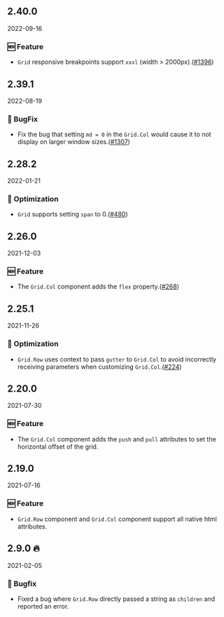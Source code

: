 ## 2.40.0

2022-09-16

### 🆕 Feature

- `Grid` responsive breakpoints support `xxxl` (width > 2000px).([#1396](https://github.com/arco-design/arco-design/pull/1396))

## 2.39.1

2022-08-19

### 🐛 BugFix

- Fix the bug that setting `md = 0` in the `Grid.Col` would cause it to not display on larger window sizes.([#1307](https://github.com/arco-design/arco-design/pull/1307))

## 2.28.2

2022-01-21

### 💎 Optimization

- `Grid` supports setting `span` to 0.([#480](https://github.com/arco-design/arco-design/pull/480))

## 2.26.0

2021-12-03

### 🆕 Feature

- The `Grid.Col` component adds the `flex` property.([#268](https://github.com/arco-design/arco-design/pull/268))

## 2.25.1

2021-11-26

### 💎 Optimization

- `Grid.Row` uses context to pass `gutter` to `Grid.Col` to avoid incorrectly receiving parameters when customizing `Grid.Col`.([#224](https://github.com/arco-design/arco-design/pull/224))

## 2.20.0

2021-07-30

### 🆕 Feature

- The `Grid.Col` component adds the `push` and `pull` attributes to set the horizontal offset of the grid.

## 2.19.0

2021-07-16

### 🆕 Feature

- `Grid.Row` component and `Grid.Col` component support all native html attributes.



## 2.9.0 🔥

2021-02-05

### 🐛 Bugfix

- Fixed a bug where `Grid.Row` directly passed a string as `children` and reported an error.

